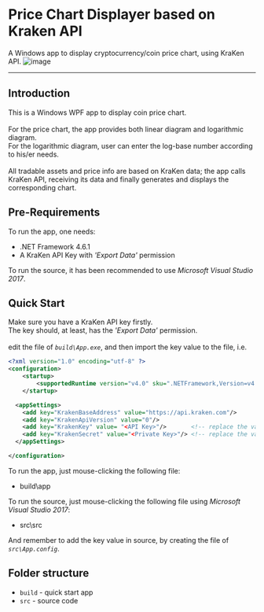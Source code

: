 # Price Chart Displayer based on Kraken API
A Windows app to display cryptocurrency/coin price chart, using KraKen API.
![image](https://github.com/StevenNLWu/PriceChartKrakenAPI/blob/master/screenCap.png)
***
## Introduction
This is a Windows WPF app to display coin price chart.  <br/> 
<br/>
For the price chart, the app provides both linear diagram and logarithmic diagram. <br/>
For the logarithmic diagram, user can enter the log-base number according to his/er needs. <br/> 
<br/>
All tradable assets and price info are based on KraKen data; the app calls KraKen API, receiving its data and finally generates and displays the corresponding chart.
## Pre-Requirements
To run the app, one needs: <br/>
* .NET Framework 4.6.1 <br/>
* A KraKen API Key with *'Export Data'* permission <br/>

To run the source, it has been recommended to use *Microsoft Visual Studio 2017*.<br/>
## Quick Start
Make sure you have a KraKen API key firstly. <br/>
The key should, at least, has the *'Export Data'* permission. <br/>
<br/>
edit the file of *`build\App.exe`*, and then import the key value to the file, i.e. <br/>
```xml
<?xml version="1.0" encoding="utf-8" ?>
<configuration>
    <startup> 
        <supportedRuntime version="v4.0" sku=".NETFramework,Version=v4.6.1" />
    </startup>

  <appSettings>
    <add key="KrakenBaseAddress" value="https://api.kraken.com"/>
    <add key="KrakenApiVersion" value="0"/>
    <add key="KrakenKey" value= "<API Key>"/>       <!-- replace the value by yourself -->
    <add key="KrakenSecret" value="<Private Key>"/> <!-- replace the value by yourself -->
  </appSettings>

</configuration>
```
To run the app, just mouse-clicking the following file: <br/>
* build\app 

To run the source, just  mouse-clicking the following file using *Microsoft Visual Studio 2017*: <br/>
* src\src

And remember to add the key value in source, by creating the file of  *`src\App.config`*.

## Folder structure
- `build` - quick start app <br/>
- `src` - source code <br/>
